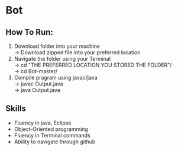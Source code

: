 # Bot

## How To Run:
1. Download folder into your machine<br/>
   -> Download zipped file into your preferred location<br/>
2. Navigate the folder using your Terminal<br/>
   -> cd "THE PREFERRED LOCATION YOU STORED THE FOLDER"/<br/>
   -> cd Bot-master/<br/>
3. Compile pragram using javac/java<br/>
   -> javac Output.java<br/>
   -> java Output.java<br/>
## Skills
* Fluency in java, Eclipse
* Object-Oriented programming
* Fluency in Terminal commands
* Ability to navigate through github
